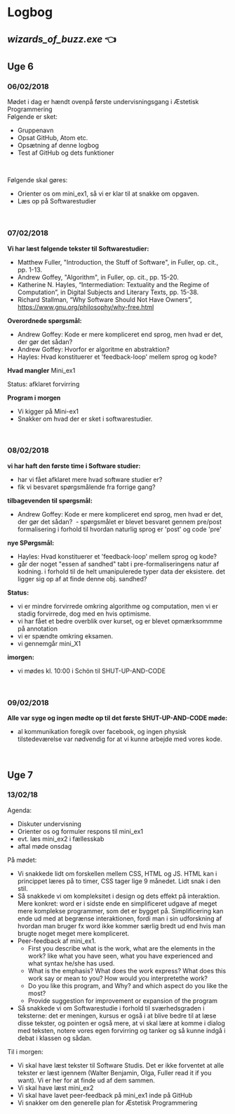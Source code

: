 # Logbog
## *wizards_of_buzz.exe* :point_left:  

## Uge 6

### 06/02/2018
Mødet i dag er hændt ovenpå første undervisningsgang i Æstetisk Programmering </br>
Følgende er sket: </br>
* Gruppenavn
* Opsat GitHub, Atom etc.
* Opsætning af denne logbog
* Test af GitHub og dets funktioner
</br>

Følgende skal gøres: </br>
* Orienter os om mini_ex1, så vi er klar til at snakke om opgaven.
* Læs op på Softwarestudier
</br>

### 07/02/2018

**Vi har læst følgende tekster til Softwarestudier:**
- Matthew Fuller, "Introduction, the Stuff of Software", in Fuller, op. cit., pp. 1-13.
- Andrew Goffey, "Algorithm", in Fuller, op. cit., pp. 15-20.
- Katherine N. Hayles, “Intermediation: Textuality and the Regime of Computation”, in Digital Subjects and Literary Texts, pp. 15-38.
- Richard Stallman, “Why Software Should Not Have Owners”, https://www.gnu.org/philosophy/why-free.html

**Overordnede spørgsmål:**
- Andrew Goffey: Kode er mere kompliceret end sprog, men hvad er det, der gør det sådan?
- Andrew Goffey: Hvorfor er algoritme en abstraktion?
- Hayles: Hvad konstituerer et 'feedback-loop' mellem sprog og kode?

**Hvad mangler**
Mini_ex1

Status: afklaret forvirring

**Program i morgen**
- Vi kigger på Mini-ex1
- Snakker om hvad der er sket i softwarestudier.
</br>

### 08/02/2018

**vi har haft den første time i Software studier:**
- har vi fået afklaret mere hvad software studier er?
- fik vi besvaret spørgsmålende fra forrige gang?

**tilbagevenden til spørgsmål:**
- Andrew Goffey: Kode er mere kompliceret end sprog, men hvad er det, der gør det sådan?
  - spørgsmålet er blevet besvaret gennem pre/post formalisering i forhold til hvordan naturlig sprog er 'post' og code 'pre'

**nye SPørgsmål:**
- Hayles: Hvad konstituerer et 'feedback-loop' mellem sprog og kode?
- går der noget "essen af sandhed" tabt i pre-formaliseringens natur af kodning. i forhold til de helt umanipulerede typer data der eksistere. det ligger sig op af at finde denne obj. sandhed?


**Status:**
- vi er mindre forvirrede omkring algorithme og computation, men vi er stadig forvirrede, dog med en hvis optimisme.
- vi har fået et bedre overblik over kurset, og er blevet opmærksommme på annotation
- vi er spændte omkring eksamen.
- vi gennemgår mini_X1

**imorgen:**
- vi mødes kl. 10:00 i Schön til SHUT-UP-AND-CODE
</br>

### 09/02/2018

**Alle var syge og ingen mødte op til det første SHUT-UP-AND-CODE møde:**
- al kommunikation foregik over facebook, og ingen physisk tilstedeværelse var nødvendig for at vi kunne arbejde med vores kode.  
</br>

## Uge 7  

### 13/02/18

Agenda:  
* Diskuter undervisning
* Orienter os og formuler respons til mini_ex1
* evt. læs mini_ex2 i fællesskab
* aftal møde onsdag

På mødet:  
* Vi snakkede lidt om forskellen mellem CSS, HTML og JS. HTML kan i princippet læres på to timer, CSS tager lige 9 månedet. Lidt snak i den stil.  
* Så snakkede vi om kompleksitet i design og dets effekt på interaktion. Mere konkret: word er i sidste ende en simplificeret udgave af meget mere komplekse programmer, som det er bygget på. Simplificering kan ende ud med at begrænse interaktionen, fordi man i sin udforskning af hvordan man bruger fx word ikke kommer særlig bredt ud end hvis man brugte noget meget mere kompliceret.  
* Peer-feedback af mini_ex1.  
  * First you describe what is the work, what are the elements in the work? like what you have seen, what you have experienced and what syntax he/she has used.
  * What is the emphasis? What does the work express? What does this work say or mean to you? How would you interpretethe work?
  * Do you like this program, and Why? and which aspect do you like the most?
  * Provide suggestion for improvement or expansion of the program
* Så snakkede vi om Softwarestudie i forhold til sværhedsgraden i teksterne: det er meningen, kursus er også i at blive bedre til at læse disse tekster, og pointen er også mere, at vi skal lære at komme i dialog med teksten, notere vores egen forvirring og tanker og så kunne indgå i debat i klassen og sådan.

Til i morgen:  
* Vi skal have læst tekster til Software Studis. Det er ikke forventet at alle tekster er læst igennem (Walter Benjamin, Olga, Fuller read it if you want). Vi er her for at finde ud af dem sammen.
* Vi skal have læst mini_ex2
* Vi skal have lavet peer-feedback på mini_ex1 inde på GitHub
* Vi snakker om den generelle plan for Æstetisk Programmering
